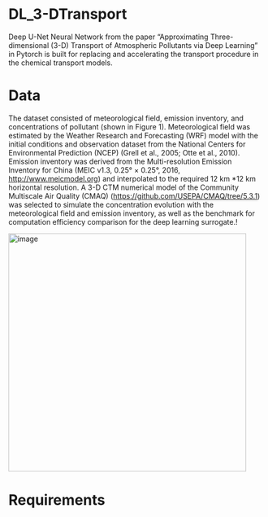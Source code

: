 # DL_3-DTransport
Deep U-Net Neural Network from the paper “Approximating Three-dimensional (3-D) Transport of Atmospheric Pollutants via Deep Learning” in Pytorch is built for replacing and accelerating the transport procedure in the chemical transport models.


# Data
The dataset consisted of meteorological field, emission inventory, and concentrations of pollutant (shown in Figure 1). Meteorological field was estimated by the Weather Research and Forecasting (WRF) model with the initial conditions and observation dataset from the National Centers for Environmental Prediction (NCEP) (Grell et al., 2005; Otte et al., 2010). Emission inventory was derived from the Multi-resolution Emission Inventory for China (MEIC v1.3, 0.25° × 0.25°, 2016, http://www.meicmodel.org) and interpolated to the required 12 km *12 km horizontal resolution. A 3-D CTM numerical model of the Community Multiscale Air Quality (CMAQ) (https://github.com/USEPA/CMAQ/tree/5.3.1) was selected to simulate the concentration evolution with the meteorological field and emission inventory, as well as the benchmark for computation efficiency comparison for the deep learning surrogate.!

<img width="468" alt="image" src="https://user-images.githubusercontent.com/44837025/158928059-dc5264e8-beb6-4615-8505-85dbe23eef96.png">



# Requirements
